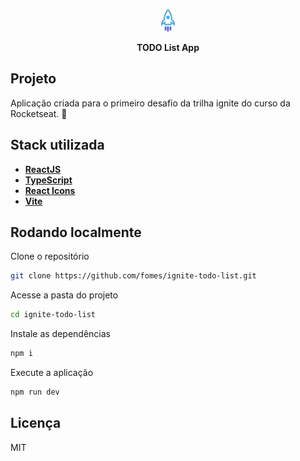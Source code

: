 <p align="center">
  <img height="30%" src="./src/assets/logo.png" />
</p>

<p align="center">
    <strong>TODO List App</strong>
</p>

## Projeto

Aplicação criada para o primeiro desafio da trilha ignite do curso da Rocketseat. 🚀

## Stack utilizada

- **[ReactJS](https://reactjs.org/)**
- **[TypeScript](https://www.typescriptlang.org/)**
- **[React Icons](https://react-icons.github.io/react-icons/)**
- **[Vite](https://vitejs.dev/)**


## Rodando localmente


Clone o repositório

```bash
git clone https://github.com/fomes/ignite-todo-list.git
```

Acesse a pasta do projeto

```bash
cd ignite-todo-list
```

Instale as dependências

```bash
npm i
```
Execute a aplicação

```bash
npm run dev
```

## Licença

MIT
